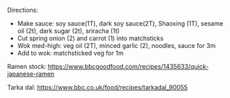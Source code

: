 Directions:

* Make sauce: soy sauce(1T), dark soy sauce(2T), Shaoxing (1T), sesame oil (2t), dark sugar (2t), sriracha (1t)
* Cut spring onion (2) and carrot (1) into matchsticks
* Wok med-high: veg oil (2T), minced garlic (2), noodles, sauce for 3m
* Add to wok: matchsticked veg for 1m

Ramen stock:
https://www.bbcgoodfood.com/recipes/1435633/quick-japanese-ramen

Tarka dal:
https://www.bbc.co.uk/food/recipes/tarkadal_90055